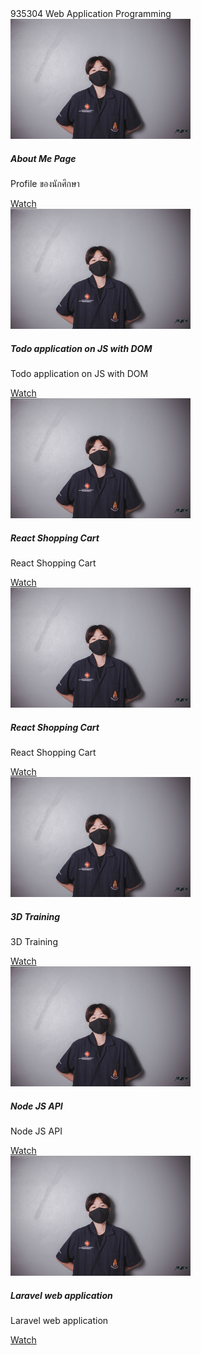 <title>Document</title> <script src="https://cdn.jsdelivr.net/npm/bootstrap@5.1.3/dist/js/bootstrap.bundle.min.js" integrity="sha384-ka7Sk0Gln4gmtz2MlQnikT1wXgYsOg+OMhuP+IlRH9sENBO0LRn5q+8nbTov4+1p" crossorigin="anonymous"></script>
935304 Web Application Programming

<div class="col">
<div class="card" style="width: 18rem;">
  <img src="/img/DSC_4882.jpg" class="card-img-top" alt="...">
  <div class="card-body">
    <h5 class="card-title">About Me Page</h5>
    <p class="card-text">Profile ของนักศึกษา</p>
    <a href="/aboutme.html" class="btn btn-primary">Watch</a>
  </div>
</div>
</div>

<div class="col">
<div class="card" style="width: 18rem;">
  <img src="/img/DSC_4882.jpg" class="card-img-top" alt="...">
  <div class="card-body">
    <h5 class="card-title">Todo application on JS with DOM</h5>
    <p class="card-text">Todo application on JS with DOM</p>
    <a href="/aboutme.html" class="btn btn-primary">Watch</a>
  </div>
</div>
</div>

<div class="col">
<div class="card" style="width: 18rem;">
  <img src="/img/DSC_4882.jpg" class="card-img-top" alt="...">
  <div class="card-body">
    <h5 class="card-title">React Shopping Cart</h5>
    <p class="card-text">React Shopping Cart</p>
    <a href="/aboutme.html" class="btn btn-primary">Watch</a>
  </div>
</div>
</div>

<div class="col">
<div class="card" style="width: 18rem;">
  <img src="/img/DSC_4882.jpg" class="card-img-top" alt="...">
  <div class="card-body">
    <h5 class="card-title">React Shopping Cart</h5>
    <p class="card-text">React Shopping Cart</p>
    <a href="/aboutme.html" class="btn btn-primary">Watch</a>
  </div>
</div>
</div>

<div class="col">
<div class="card" style="width: 18rem;">
  <img src="/img/DSC_4882.jpg" class="card-img-top" alt="...">
  <div class="card-body">
    <h5 class="card-title">3D Training</h5>
    <p class="card-text">3D Training</p>
    <a href="/aboutme.html" class="btn btn-primary">Watch</a>
  </div>
</div>
</div>

<div class="col">
<div class="card" style="width: 18rem;">
  <img src="/img/DSC_4882.jpg" class="card-img-top" alt="...">
  <div class="card-body">
    <h5 class="card-title">Node JS API</h5>
    <p class="card-text">Node JS API</p>
    <a href="/aboutme.html" class="btn btn-primary">Watch</a>
  </div>
</div>
</div

<div class="col">
<div class="card" style="width: 18rem;">
  <img src="/img/DSC_4882.jpg" class="card-img-top" alt="...">
  <div class="card-body">
    <h5 class="card-title">Laravel web application</h5>
    <p class="card-text">Laravel web application</p>
    <a href="/aboutme.html" class="btn btn-primary">Watch</a>
  </div>
</div>
</div
